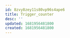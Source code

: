 ```yaml
---
id: 8zvy8zey11s80vp96s4ape6
title: Trigger_counter
desc: ''
updated: 1681956481800
created: 1681956481800
---
```

